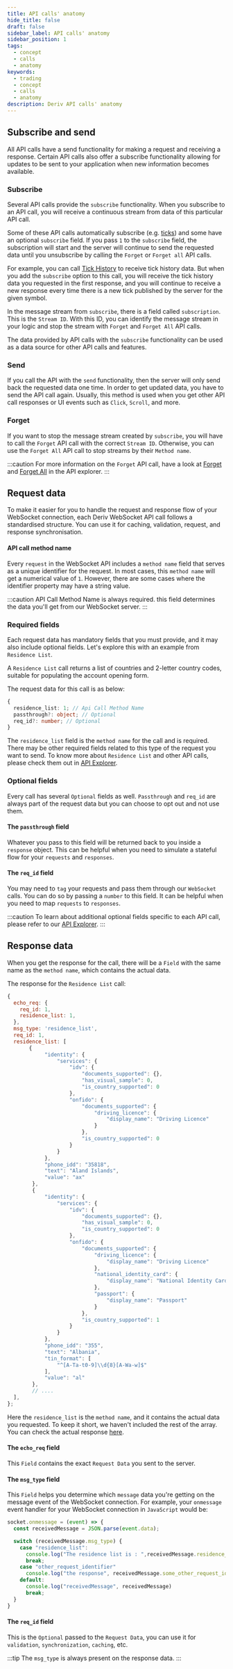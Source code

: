 ```yaml
---
title: API calls' anatomy
hide_title: false
draft: false
sidebar_label: API calls' anatomy
sidebar_position: 1
tags:
  - concept
  - calls
  - anatomy
keywords:
  - trading
  - concept
  - calls
  - anatomy
description: Deriv API calls' anatomy
---
```


## Subscribe and send

All API calls have a send functionality for making a request and receiving a response. Certain API calls also offer a subscribe functionality allowing for updates to be sent to your application when new information becomes available.

### Subscribe

Several API calls provide the `subscribe` functionality. When you subscribe to an API call, you will receive a continuous stream from data of this particular API call.

Some of these API calls automatically subscribe (e.g. [ticks](https://api.deriv.com/api-explorer#ticks)) and some have an optional `subscribe` field. If you pass `1` to the `subscribe` field, the subscription will start and the server will continue to send the requested data until you unsubscribe by calling the `Forget` or `Forget all` API calls.

For example, you can call [Tick History](https://api.deriv.com/api-explorer#ticks_history) to receive tick history data. But when you add the `subscribe` option to this call, you will receive the tick history data you requested in the first response, and you will continue to receive a new response every time there is a new tick published by the server for the given symbol.

In the message stream from `subscribe`, there is a field called `subscription`. This is the `Stream ID`. With this ID, you can identify the message stream in your logic and stop the stream with `Forget` and `Forget All` API calls.

The data provided by API calls with the `subscribe` functionality can be used as a data source for other API calls and features.

### Send

If you call the API with the `send` functionality, then the server will only send back the requested data one time. In order to get updated data, you have to send the API call again. Usually, this method is used when you get other API call responses or UI events such as `Click`, `Scroll`, and more.

### Forget

If you want to stop the message stream created by `subscribe`, you will have to call the `Forget` API call with the correct `Stream ID`. Otherwise, you can use the `Forget All` API call to stop streams by their `Method name`.

:::caution
For more information on the `Forget` API call, have a look at [Forget](https://api.deriv.com/api-explorer#forget) and [Forget All](https://api.deriv.com/api-explorer#forget_all) in the API explorer.
:::

## Request data

To make it easier for you to handle the request and response flow of your WebSocket connection, each Deriv WebSocket API call follows a standardised structure. You can use it for caching, validation, request, and response synchronisation.

#### API call method name

Every `request` in the WebSocket API includes a `method name` field that serves as a unique identifier for the request. In most cases, this `method name` will get a numerical value of `1`. However, there are some cases where the identifier property may have a string value.

:::caution
API Call Method Name is always required. this field determines the data you'll get from our WebSocket server.
:::

### Required fields

Each request data has mandatory fields that you must provide, and it may also include optional fields. Let's explore this with an example from `Residence List`.

A `Residence List` call returns a list of countries and 2-letter country codes, suitable for populating the account opening form.

The request data for this call is as below:

```ts
{
  residence_list: 1; // Api Call Method Name
  passthrough?: object; // Optional
  req_id?: number; // Optional
}
```

The `residence_list` field is the `method name` for the call and is required. There may be other required fields related to this type of the request you want to send. To know more about `Residence List` and other API calls, please check them out in [API Explorer](https://api.deriv.com/api-explorer#residence_list).

### Optional fields

Every call has several `Optional` fields as well. `Passthrough` and `req_id` are always part of the request data but you can choose to opt out and not use them.

#### The `passthrough` field

Whatever you pass to this field will be returned back to you inside a `response` object. This can be helpful when you need to simulate a stateful flow for your `requests` and `responses`.

#### The `req_id` field

You may need to `tag` your requests and pass them through our `WebSocket` calls. You can do so by passing a `number` to this field. It can be helpful when you need to map `requests` to `responses`.

:::caution
To learn about additional optional fields specific to each API call, please refer to our [API Explorer](https://api.deriv.com/api-explorer).
:::

## Response data

When you get the response for the call, there will be a `Field` with the same name as the `method name`, which contains the actual data.

The response for the `Residence List` call:

```js
{
  echo_req: {
    req_id: 1,
    residence_list: 1,
  },
  msg_type: 'residence_list',
  req_id: 1,
  residence_list: [
       {
            "identity": {
                "services": {
                    "idv": {
                        "documents_supported": {},
                        "has_visual_sample": 0,
                        "is_country_supported": 0
                    },
                    "onfido": {
                        "documents_supported": {
                            "driving_licence": {
                                "display_name": "Driving Licence"
                            }
                        },
                        "is_country_supported": 0
                    }
                }
            },
            "phone_idd": "35818",
            "text": "Aland Islands",
            "value": "ax"
        },
        {
            "identity": {
                "services": {
                    "idv": {
                        "documents_supported": {},
                        "has_visual_sample": 0,
                        "is_country_supported": 0
                    },
                    "onfido": {
                        "documents_supported": {
                            "driving_licence": {
                                "display_name": "Driving Licence"
                            },
                            "national_identity_card": {
                                "display_name": "National Identity Card"
                            },
                            "passport": {
                                "display_name": "Passport"
                            }
                        },
                        "is_country_supported": 1
                    }
                }
            },
            "phone_idd": "355",
            "text": "Albania",
            "tin_format": [
                "^[A-Ta-t0-9]\\d{8}[A-Wa-w]$"
            ],
            "value": "al"
        },
        // ....
  ],
};
```

Here the `residence_list` is the `method name`, and it contains the actual data you requested. To keep it short, we haven't included the rest of the array. You can check the actual response [here](https://api.deriv.com/api-explorer#residence_list).

#### The `echo_req` field

This `Field` contains the exact `Request Data` you sent to the server.

#### The `msg_type` field

This `Field` helps you determine which `message` data you're getting on the message event of the WebSocket connection. For example, your `onmessage` event handler for your WebSocket connection in `JavaScript` would be:

```js
socket.onmessage = (event) => {
  const receivedMessage = JSON.parse(event.data);

  switch (receivedMessage.msg_type) {
    case "residence_list":
      console.log("The residence list is : ",receivedMessage.residence_list)
      break;
    case "other_request_identifier"
      console.log("the response", receivedMessage.some_other_request_identifier)
    default:
      console.log("receivedMessage", receivedMessage)
      break;
  }
}
```

#### The `req_id` field

This is the `Optional` passed to the `Request Data`, you can use it for `validation`, `synchronization`, `caching`, etc.

:::tip
The `msg_type` is always present on the response data.
:::
